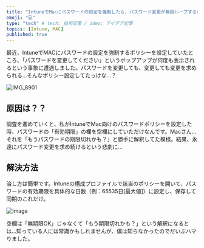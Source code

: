 ```yaml
---
title: "IntuneでMacにパスワードの設定を強制したら、パスワード変更が無限ループする件"
emoji: "💻" 
type: "tech" # tech: 技術記事 / idea: アイデア記事
topics: [Intune, MAC] 
published: true
---
```

最近、IntuneでMACにパスワードの設定を強制するポリシーを設定していたところ、「パスワードを変更してください」というポップアップが何度も表示されるという事象に遭遇しました。パスワードを変更しても、変更しても変更を求められる...そんなポリシー設定してたっけな...？

![IMG_8901](https://github.com/user-attachments/assets/2340d0e2-3834-4fe4-968c-bac455fa7299)

## 原因は？？

調査を進めていくと、私がIntuneでMac向けのパスワードポリシーを設定した時、パスワードの「有効期限」の欄を空欄にしていただけなんです。Macさん...それを「もうパスワードの期限切れかも？」と勝手に解釈してた模様。結果、永遠にパスワード変更を求め続けるという悲劇に...

## 解決方法

治し方は簡単です。Intuneの構成プロファイルで該当のポリシーを開いて、パスワードの有効期限を具体的な日数（例：65535日[最大値]）に設定し、保存して同期のこれだけ。

![image](https://github.com/user-attachments/assets/e92f55f9-9e55-45b9-9fb5-1f8441309650)

空欄は「無期限OK」じゃなくて「もう期限切れかも？」という解釈になるとは...知っている人には常識かもしれませんが、僕は知らなかったのでだいぶハマりました。
